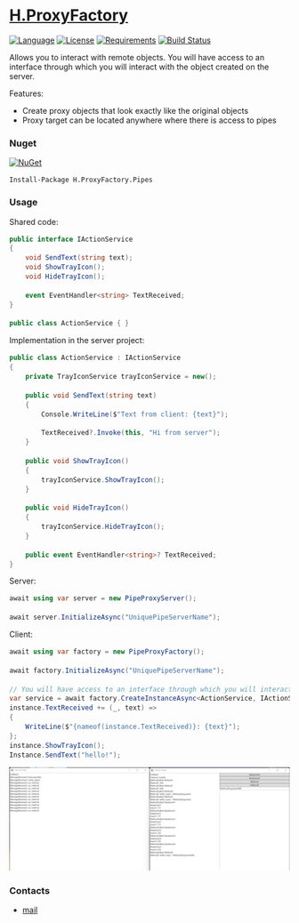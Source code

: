 # [H.ProxyFactory](https://github.com/HavenDV/H.ProxyFactory/) 

[![Language](https://img.shields.io/badge/language-C%23-blue.svg?style=flat-square)](https://github.com/HavenDV/H.ProxyFactory/search?l=C%23&o=desc&s=&type=Code) 
[![License](https://img.shields.io/github/license/HavenDV/H.ProxyFactory.svg?label=License&maxAge=86400)](LICENSE.md) 
[![Requirements](https://img.shields.io/badge/Requirements-.NET%20Standard%202.0-blue.svg)](https://github.com/dotnet/standard/blob/master/docs/versions/netstandard2.0.md)
[![Build Status](https://github.com/HavenDV/H.ProxyFactory/workflows/.NET/badge.svg?branch=master)](https://github.com/HavenDV/H.ProxyFactory/actions?query=workflow%3A%22.NET%22)

Allows you to interact with remote objects. 
You will have access to an interface through which you will interact with the object created on the server.

Features:
- Create proxy objects that look exactly like the original objects
- Proxy target can be located anywhere where there is access to pipes

### Nuget

[![NuGet](https://img.shields.io/nuget/dt/H.ProxyFactory.Pipes.svg?style=flat-square&label=H.ProxyFactory.Pipes)](https://www.nuget.org/packages/H.ProxyFactory.Pipes/)

```
Install-Package H.ProxyFactory.Pipes
```

### Usage
Shared code:
```cs
public interface IActionService
{
    void SendText(string text);
    void ShowTrayIcon();
    void HideTrayIcon();

    event EventHandler<string> TextReceived;
}

public class ActionService { }
```

Implementation in the server project:
```cs
public class ActionService : IActionService
{
    private TrayIconService trayIconService = new();

    public void SendText(string text)
    {
        Console.WriteLine($"Text from client: {text}");

        TextReceived?.Invoke(this, "Hi from server");
    }

    public void ShowTrayIcon()
    {
        trayIconService.ShowTrayIcon();
    }

    public void HideTrayIcon()
    {
        trayIconService.HideTrayIcon();
    }

    public event EventHandler<string>? TextReceived;
}
```

Server:
```cs
await using var server = new PipeProxyServer();

await server.InitializeAsync("UniquePipeServerName");
```

Client:
```cs
await using var factory = new PipeProxyFactory();

await factory.InitializeAsync("UniquePipeServerName");

// You will have access to an interface through which you will interact with the object created on the server.
var service = await factory.CreateInstanceAsync<ActionService, IActionService>();
instance.TextReceived += (_, text) =>
{
    WriteLine($"{nameof(instance.TextReceived)}: {text}");
};
instance.ShowTrayIcon();
Instance.SendText("hello!");
```

![1](/assets/1.png)

### Contacts
* [mail](mailto:havendv@gmail.com)
